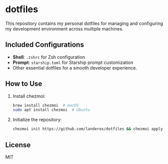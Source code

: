 # dotfiles

This repository contains my personal dotfiles for managing and configuring my development environment across multiple machines.

## Included Configurations

- **Shell**: `.zshrc` for Zsh configuration
- **Prompt**: `starship.toml` for Starship prompt customization
- Other essential dotfiles for a smooth developer experience.

## How to Use

1. Install chezmoi:

   ```bash
   brew install chezmoi  # macOS
   sudo apt install chezmoi  # Ubuntu
   ```

2. Initialize the repository:

   ```bash
   chezmoi init https://github.com/landerox/dotfiles && chezmoi apply
   ```

## License

MIT
